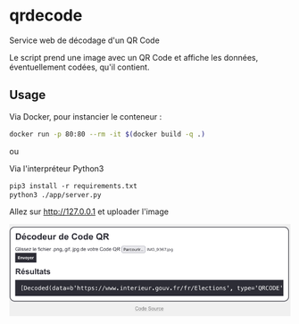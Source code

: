 # qrdecode

Service web de décodage d'un QR Code

Le script prend une image avec un QR Code et affiche les données, éventuellement codées, qu'il contient.

## Usage

Via Docker, pour instancier le conteneur :

```bash
docker run -p 80:80 --rm -it $(docker build -q .)
```

ou

Via l'interpréteur Python3

```
pip3 install -r requirements.txt
python3 ./app/server.py
```

Allez sur http://127.0.0.1 et uploader l'image

![capture](screenshot.png)
